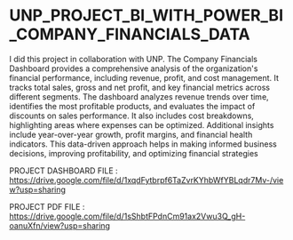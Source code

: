 # UNP_PROJECT_BI_WITH_POWER_BI_COMPANY_FINANCIALS_DATA

I did this project in collaboration with UNP. The Company Financials Dashboard provides a comprehensive analysis of the organization's financial performance, including revenue, profit, and cost management. It tracks total sales, gross and net profit, and key financial metrics across different segments. The dashboard analyzes revenue trends over time, identifies the most profitable products, and evaluates the impact of discounts on sales performance. It also includes cost breakdowns, highlighting areas where expenses can be optimized. Additional insights include year-over-year growth, profit margins, and financial health indicators. This data-driven approach helps in making informed business decisions, improving profitability, and optimizing financial strategies

PROJECT DASHBOARD FILE : https://drive.google.com/file/d/1xqdFytbrpf6TaZvrKYhbWfYBLqdr7Mv-/view?usp=sharing

PROJECT PDF FILE : https://drive.google.com/file/d/1sShbtFPdnCm91ax2Vwu3Q_gH-oanuXfn/view?usp=sharing
